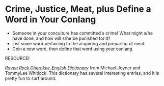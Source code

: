 # Crime, Justice, Meat, plus Define a Word in Your Conlang

+ Someone in your conculture has committed a crime! What might s/he have done, and how will s/he be punished for it?
+ List some word pertaining to the acquiring and preparing of meat.
+ Coin a new word, then define that word using your conlang.

RESOURCE!

_[Raven Rock Cherokee-English Dictionary](https://drive.google.com/file/d/1a1rRYQOOtK1tKFI7UsVZj6j_3Mfg1jYd/view?usp=sharing)_ from Michael Joyner and TommyLee Whitlock. This dictionary has several interesting entries, and it is pretty fun to surf around.
